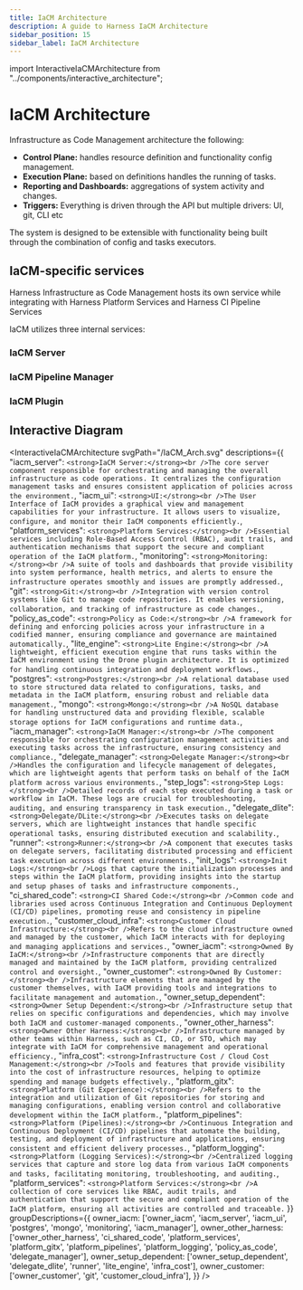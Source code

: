 ```yaml
---
title: IaCM Architecture
description: A guide to Harness IaCM Architecture
sidebar_position: 15
sidebar_label: IaCM Architecture
---
```


import InteractiveIaCMArchitecture from "../components/interactive_architecture";

# IaCM Architecture

Infrastructure as Code Management architecture the following:

- **Control Plane:** handles resource definition and functionality config management.
- **Execution Plane:** based on definitions handles the running of tasks.
- **Reporting and Dashboards:** aggregations of system activity and changes.
- **Triggers:** Everything is driven through the API but multiple drivers: UI, git, CLI etc

The system is designed to be extensible with functionality being built through the combination of config and tasks executors. 

## IaCM-specific services

Harness Infrastructure as Code Management hosts its own service while integrating with Harness Platform Services and Harness CI Pipeline Services

IaCM utilizes three internal services:

### IaCM Server

### IaCM Pipeline Manager

### IaCM Plugin

## Interactive Diagram

<InteractiveIaCMArchitecture
    svgPath="/IaCM_Arch.svg"
    descriptions={{
        "iacm_server": `<strong>IaCM Server:</strong><br />The core server component responsible for orchestrating and managing the overall infrastructure as code operations. It centralizes the configuration management tasks and ensures consistent application of policies across the environment.`,
        "iacm_ui": `<strong>UI:</strong><br />The User Interface of IaCM provides a graphical view and management capabilities for your infrastructure. It allows users to visualize, configure, and monitor their IaCM components efficiently.`,
        "platform_services": `<strong>Platform Services:</strong><br />Essential services including Role-Based Access Control (RBAC), audit trails, and authentication mechanisms that support the secure and compliant operation of the IaCM platform.`,
        "monitoring": `<strong>Monitoring:</strong><br />A suite of tools and dashboards that provide visibility into system performance, health metrics, and alerts to ensure the infrastructure operates smoothly and issues are promptly addressed.`,
        "git": `<strong>Git:</strong><br />Integration with version control systems like Git to manage code repositories. It enables versioning, collaboration, and tracking of infrastructure as code changes.`,
        "policy_as_code": `<strong>Policy as Code:</strong><br />A framework for defining and enforcing policies across your infrastructure in a codified manner, ensuring compliance and governance are maintained automatically.`,
        "lite_engine": `<strong>Lite Engine:</strong><br />A lightweight, efficient execution engine that runs tasks within the IaCM environment using the Drone plugin architecture. It is optimized for handling continuous integration and deployment workflows.`,
        "postgres": `<strong>Postgres:</strong><br />A relational database used to store structured data related to configurations, tasks, and metadata in the IaCM platform, ensuring robust and reliable data management.`,
        "mongo": `<strong>Mongo:</strong><br />A NoSQL database for handling unstructured data and providing flexible, scalable storage options for IaCM configurations and runtime data.`,
        "iacm_manager": `<strong>IaCM Manager:</strong><br />The component responsible for orchestrating configuration management activities and executing tasks across the infrastructure, ensuring consistency and compliance.`,
        "delegate_manager": `<strong>Delegate Manager:</strong><br />Handles the configuration and lifecycle management of delegates, which are lightweight agents that perform tasks on behalf of the IaCM platform across various environments.`,
        "step_logs": `<strong>Step Logs:</strong><br />Detailed records of each step executed during a task or workflow in IaCM. These logs are crucial for troubleshooting, auditing, and ensuring transparency in task execution.`,
        "delegate_dlite": `<strong>Delegate/DLite:</strong><br />Executes tasks on delegate servers, which are lightweight instances that handle specific operational tasks, ensuring distributed execution and scalability.`,
        "runner": `<strong>Runner:</strong><br />A component that executes tasks on delegate servers, facilitating distributed processing and efficient task execution across different environments.`,
        "init_logs": `<strong>Init Logs:</strong><br />Logs that capture the initialization processes and steps within the IaCM platform, providing insights into the startup and setup phases of tasks and infrastructure components.`,
        "ci_shared_code": `<strong>CI Shared Code:</strong><br />Common code and libraries used across Continuous Integration and Continuous Deployment (CI/CD) pipelines, promoting reuse and consistency in pipeline execution.`,
        "customer_cloud_infra": `<strong>Customer Cloud Infrastructure:</strong><br />Refers to the cloud infrastructure owned and managed by the customer, which IaCM interacts with for deploying and managing applications and services.`,
        "owner_iacm": `<strong>Owned By IaCM:</strong><br />Infrastructure components that are directly managed and maintained by the IaCM platform, providing centralized control and oversight.`,
        "owner_customer": `<strong>Owned By Customer:</strong><br />Infrastructure elements that are managed by the customer themselves, with IaCM providing tools and integrations to facilitate management and automation.`,
        "owner_setup_dependent": `<strong>Owner Setup Dependent:</strong><br />Infrastructure setup that relies on specific configurations and dependencies, which may involve both IaCM and customer-managed components.`,
        "owner_other_harness": `<strong>Owner Other Harness:</strong><br />Infrastructure managed by other teams within Harness, such as CI, CD, or STO, which may integrate with IaCM for comprehensive management and operational efficiency.`,
        "infra_cost": `<strong>Infrastructure Cost / Cloud Cost Management:</strong><br />Tools and features that provide visibility into the cost of infrastructure resources, helping to optimize spending and manage budgets effectively.`,
        "platform_gitx": `<strong>Platform (Git Experience):</strong><br />Refers to the integration and utilization of Git repositories for storing and managing configurations, enabling version control and collaborative development within the IaCM platform.`,
        "platform_pipelines": `<strong>Platform (Pipelines):</strong><br />Continuous Integration and Continuous Deployment (CI/CD) pipelines that automate the building, testing, and deployment of infrastructure and applications, ensuring consistent and efficient delivery processes.`,
        "platform_logging": `<strong>Platform (Logging Services):</strong><br />Centralized logging services that capture and store log data from various IaCM components and tasks, facilitating monitoring, troubleshooting, and auditing.`,
        "platform_services": `<strong>Platform Services:</strong><br />A collection of core services like RBAC, audit trails, and authentication that support the secure and compliant operation of the IaCM platform, ensuring all activities are controlled and traceable.`
        }}
    groupDescriptions={{
        owner_iacm: ['owner_iacm', 'iacm_server', 'iacm_ui', 'postgres', 'mongo', 'monitoring', 'iacm_manager'],
        owner_other_harness: ['owner_other_harness', 'ci_shared_code', 'platform_services', 'platform_gitx', 'platform_pipelines', 'platform_logging', 'policy_as_code', 'delegate_manager'],
        owner_setup_dependent: ['owner_setup_dependent', 'delegate_dlite', 'runner', 'lite_engine', 'infra_cost'],
        owner_customer: ['owner_customer', 'git', 'customer_cloud_infra'],
    }} />



